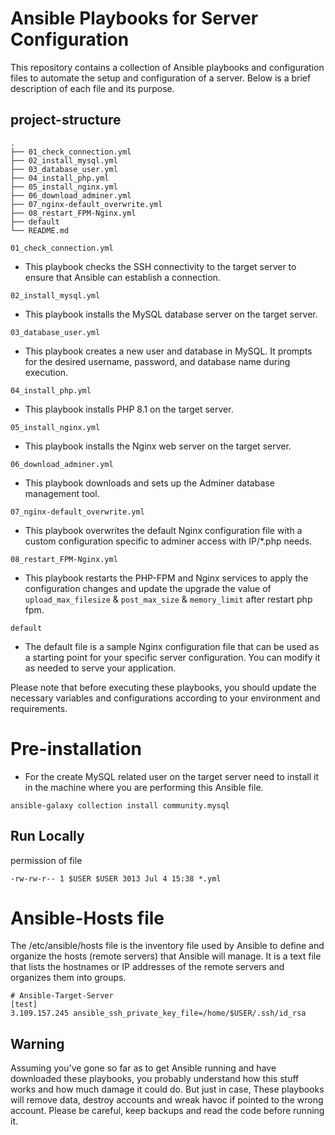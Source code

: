 # Ansible Playbooks for Server Configuration
This repository contains a collection of Ansible playbooks and configuration files to automate the setup and configuration of a server. Below is a brief description of each file and its purpose.

## project-structure

```
.
├── 01_check_connection.yml
├── 02_install_mysql.yml
├── 03_database_user.yml
├── 04_install_php.yml
├── 05_install_nginx.yml
├── 06_download_adminer.yml
├── 07_nginx-default_overwrite.yml
├── 08_restart_FPM-Nginx.yml
├── default
└── README.md
```

`01_check_connection.yml`
- This playbook checks the SSH connectivity to the target server to ensure that Ansible can establish a connection.

`02_install_mysql.yml`
- This playbook installs the MySQL database server on the target server.

`03_database_user.yml`
- This playbook creates a new user and database in MySQL. It prompts for the desired username, password, and database name during execution.

`04_install_php.yml`
- This playbook installs PHP 8.1 on the target server.

`05_install_nginx.yml`
- This playbook installs the Nginx web server on the target server.

`06_download_adminer.yml`
- This playbook downloads and sets up the Adminer database management tool.

`07_nginx-default_overwrite.yml`
- This playbook overwrites the default Nginx configuration file with a custom configuration specific to adminer access with IP/*.php needs.

`08_restart_FPM-Nginx.yml`
- This playbook restarts the PHP-FPM and Nginx services to apply the configuration changes and update the upgrade the value of 
`upload_max_filesize` & `post_max_size` & `memory_limit` after restart php fpm. 

`default`
- The default file is a sample Nginx configuration file that can be used as a starting point for your specific server configuration. You can modify it as needed to serve your application.

Please note that before executing these playbooks, you should update the necessary variables and configurations according to your environment and requirements.

# Pre-installation 

- For the create MySQL related user on the target server need to install it in the machine where you are performing this Ansible file.

```
ansible-galaxy collection install community.mysql
```

## Run Locally
permission of file 

```
-rw-rw-r-- 1 $USER $USER 3013 Jul 4 15:38 *.yml
```

# Ansible-Hosts file

The /etc/ansible/hosts file is the inventory file used by Ansible to define and organize the hosts (remote servers) that Ansible will manage. It is a text file that lists the hostnames or IP addresses of the remote servers and organizes them into groups.

```
# Ansible-Target-Server
[test]
3.109.157.245 ansible_ssh_private_key_file=/home/$USER/.ssh/id_rsa
```

## **Warning**
Assuming you've gone so far as to get Ansible running and have downloaded these playbooks, you probably understand how this stuff works and how much damage it could do. But just in case, These playbooks will remove data, destroy accounts and wreak havoc if pointed to the wrong account. Please be careful, keep backups and read the code before running it.